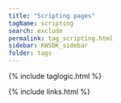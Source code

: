 ```yaml
---
title: "Scripting pages"
tagName: scripting
search: exclude
permalink: tag_scripting.html
sidebar: KWSDK_sidebar
folder: tags
---
```

{% include taglogic.html %} 

{% include links.html %} 
